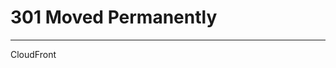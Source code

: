 301 Moved Permanently
=====================

------------------------------------------------------------------------

CloudFront

